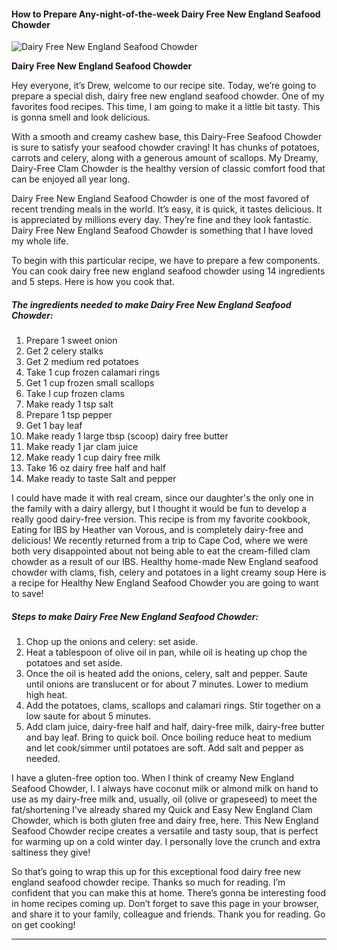             

#### How to Prepare Any-night-of-the-week Dairy Free New England Seafood Chowder

![Dairy Free New England Seafood Chowder](https://img-global.cpcdn.com/recipes/af4fb064f1df6593/751x532cq70/dairy-free-new-england-seafood-chowder-recipe-main-photo.jpg)

**Dairy Free New England Seafood Chowder**

Hey everyone, it’s Drew, welcome to our recipe site. Today, we’re going to prepare a special dish, dairy free new england seafood chowder. One of my favorites food recipes. This time, I am going to make it a little bit tasty. This is gonna smell and look delicious.

With a smooth and creamy cashew base, this Dairy-Free Seafood Chowder is sure to satisfy your seafood chowder craving! It has chunks of potatoes, carrots and celery, along with a generous amount of scallops. My Dreamy, Dairy-Free Clam Chowder is the healthy version of classic comfort food that can be enjoyed all year long.

Dairy Free New England Seafood Chowder is one of the most favored of recent trending meals in the world. It’s easy, it is quick, it tastes delicious. It is appreciated by millions every day. They’re fine and they look fantastic. Dairy Free New England Seafood Chowder is something that I have loved my whole life.

To begin with this particular recipe, we have to prepare a few components. You can cook dairy free new england seafood chowder using 14 ingredients and 5 steps. Here is how you cook that.

##### The ingredients needed to make Dairy Free New England Seafood Chowder:

1.  Prepare 1 sweet onion
2.  Get 2 celery stalks
3.  Get 2 medium red potatoes
4.  Take 1 cup frozen calamari rings
5.  Get 1 cup frozen small scallops
6.  Take I cup frozen clams
7.  Make ready 1 tsp salt
8.  Prepare 1 tsp pepper
9.  Get 1 bay leaf
10.  Make ready 1 large tbsp (scoop) dairy free butter
11.  Make ready 1 jar clam juice
12.  Make ready 1 cup dairy free milk
13.  Take 16 oz dairy free half and half
14.  Make ready to taste Salt and pepper

I could have made it with real cream, since our daughter's the only one in the family with a dairy allergy, but I thought it would be fun to develop a really good dairy-free version. This recipe is from my favorite cookbook, Eating for IBS by Heather van Vorous, and is completely dairy-free and delicious! We recently returned from a trip to Cape Cod, where we were both very disappointed about not being able to eat the cream-filled clam chowder as a result of our IBS. Healthy home-made New England seafood chowder with clams, fish, celery and potatoes in a light creamy soup Here is a recipe for Healthy New England Seafood Chowder you are going to want to save!

##### Steps to make Dairy Free New England Seafood Chowder:

1.  Chop up the onions and celery: set aside.
2.  Heat a tablespoon of olive oil in pan, while oil is heating up chop the potatoes and set aside.
3.  Once the oil is heated add the onions, celery, salt and pepper. Saute until onions are translucent or for about 7 minutes. Lower to medium high heat.
4.  Add the potatoes, clams, scallops and calamari rings. Stir together on a low saute for about 5 minutes.
5.  Add clam juice, dairy-free half and half, dairy-free milk, dairy-free butter and bay leaf. Bring to quick boil. Once boiling reduce heat to medium and let cook/simmer until potatoes are soft. Add salt and pepper as needed.

I have a gluten-free option too. When I think of creamy New England Seafood Chowder, I. I always have coconut milk or almond milk on hand to use as my dairy-free milk and, usually, oil (olive or grapeseed) to meet the fat/shortening I've already shared my Quick and Easy New England Clam Chowder, which is both gluten free and dairy free, here. This New England Seafood Chowder recipe creates a versatile and tasty soup, that is perfect for warming up on a cold winter day. I personally love the crunch and extra saltiness they give!

So that’s going to wrap this up for this exceptional food dairy free new england seafood chowder recipe. Thanks so much for reading. I’m confident that you can make this at home. There’s gonna be interesting food in home recipes coming up. Don’t forget to save this page in your browser, and share it to your family, colleague and friends. Thank you for reading. Go on get cooking!

* * *